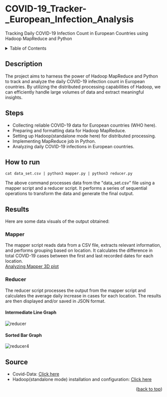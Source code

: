 <a name="readme-top"></a>
# COVID-19_Tracker-_European_Infection_Analysis
Tracking Daily COVID-19 Infection Count in European Countries using Hadoop MapReduce and Python
<!-- TABLE OF CONTENTS -->
<details>
  <summary>Table of Contents</summary>
  <ol>
    <li>
      <a href="#description">Description</a>
    </li>
    <li>
      <a href="#steps">Steps</a>
    </li>
    <li>
      <a href="#how-to-run">How to run</a>
    </li>
    <li>
      <a href="#results">Results</a>
      <ul>
        <li>
          <a href="#mapper">Mapper</a>
        </li>
        <li>
          <a href="#reducer">Reducer</a>
          <ul>
            <li><a href="#intermediate-line-graph">Intermediate Line Graph</a></li>
            <li><a href="#sorted-bar-graph">Sorted Bar Graph</a></li>
          </ul>
        </li>
      </ul>
     </li>
    <li><a href="#source">Source</a></li>
  </ol>
</details>

<!-- DESCRIPTION -->
## Description
The project aims to harness the power of Hadoop MapReduce and Python to track and analyze the daily COVID-19 infection count in European countries. By utilizing the distributed processing capabilities of Hadoop, we can efficiently handle large volumes of data and extract meaningful insights.

<!-- STEPS -->
## Steps
- Collecting reliable COVID-19 data for European countries (WHO here).
- Preparing and formatting data for Hadoop MapReduce.
- Setting up Hadoop(standalone mode here) for distributed processing.
- Implementing MapReduce job in Python.
- Analyzing daily COVID-19 infections in European countries.

<!-- HOW TO RUN -->
## How to run
```
cat data_set.csv | python3 mapper.py | python3 reducer.py
```
The above command processes data from the "data_set.csv" file using a mapper script and a reducer script. It performs a series of sequential operations to transform the data and generate the final output.

<!-- RESULTS -->
## Results
Here are some data visuals of the output obtained:
<!-- MAPPER -->
### Mapper
The mapper script reads data from a CSV file, extracts relevant information, and performs grouping based on location. It calculates the difference in total COVID-19 cases between the first and last recorded dates for each location. <br>
<a href="https://github.com/mixed-farming/COVID-19_Tracker-_European_Infection_Analysis/assets/94393300/6089da46-fc5f-47a8-8f4c-0b0d59125300" target="_blank">Analyzing Mapper 3D plot</a>

<!-- REDUCER -->
### Reducer
The reducer script processes the output from the mapper script and calculates the average daily increase in cases for each location. The results are then displayed and/or saved in JSON
format.
<!-- INTERMEDIATE LINE GRAPH -->
#### Intermediate Line Graph
![reducer](https://github.com/mixed-farming/COVID-19_Tracker-_European_Infection_Analysis/assets/94393300/aa9f4ffe-389c-4083-bb0c-4d9cb545d466)
<!-- SORTED BAR GRAPH -->
#### Sorted Bar Graph
![reducer4](https://github.com/mixed-farming/COVID-19_Tracker-_European_Infection_Analysis/assets/94393300/62dbe8f2-ca16-462b-8ba5-8d39d949524c)

<!-- SOURCE -->
## Source
- Covid-Data: [Click here](https://github.com/owid/covid-19-data/tree/master/public/data/cases_deaths)
- Hadoop(standalone mode) installation and configuration: [Click here](https://mindmajix.com/installation-and-configuration-in-hadoop#standalone)

<p align="right">(<a href="#readme-top">back to top</a>)</p>
